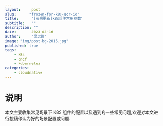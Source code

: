 ```yaml
---
layout:     post 
slug:      "frozen-for-k8s-gcr-io"
title:      "[长期更新]k8s组件常用参数"
subtitle:   ""
description: ""
date:       2023-02-16
author:     "梁远鹏"
image: "img/post-bg-2015.jpg"
published: true
tags:
    - k8s
    - cncf
    - kubernetes
categories: 
    - cloudnative
---
```



# 说明

本文主要收集常见场景下 K8S 组件的配置以及遇到的一些常见问题,欢迎对本文进行投稿你认为好的场景配置或问题.
